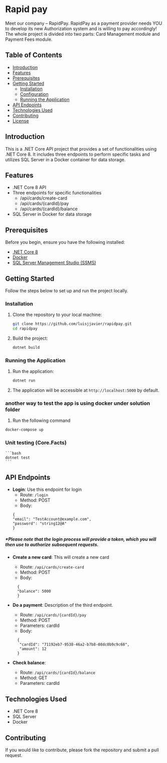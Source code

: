 # Rapid pay
Meet our company – RapidPay.
RapidPay as a payment provider needs YOU to develop its new Authorization system and is
willing to pay accordingly!
The whole project is divided into two parts: Card Management module and Payment Fees
module.

## Table of Contents

- [Introduction](#introduction)
- [Features](#features)
- [Prerequisites](#prerequisites)
- [Getting Started](#getting-started)
  - [Installation](#installation)
  - [Configuration](#configuration)
  - [Running the Application](#running-the-application)
- [API Endpoints](#api-endpoints)
- [Technologies Used](#technologies-used)
- [Contributing](#contributing)
- [License](#license)

## Introduction

This is a .NET Core API project that provides a set of functionalities using .NET Core 8. It includes three endpoints to perform specific tasks and utilizes SQL Server in a Docker container for data storage.

## Features

- .NET Core 8 API
- Three endpoints for specific functionalities
  - /api/cards/create-card
  - /api/cards/{cardId}/pay
  - /api/cards/{cardId}/balance
- SQL Server in Docker for data storage

## Prerequisites

Before you begin, ensure you have the following installed:

- [.NET Core 8](https://dotnet.microsoft.com/download)
- [Docker](https://www.docker.com/get-started)
- [SQL Server Management Studio (SSMS)](https://docs.microsoft.com/en-us/sql/ssms/download-sql-server-management-studio-ssms)

## Getting Started

Follow the steps below to set up and run the project locally.

### Installation

1. Clone the repository to your local machine:

    ```bash
    git clone https://github.com/luisjjavier/rapidpay.git
    cd rapidpay
    ```

2. Build the project:

    ```bash
    dotnet build
    ```


### Running the Application

1. Run the application:

    ```bash
    dotnet run
    ```

2. The application will be accessible at `http://localhost:5000` by default.

### another way to test the app is using docker under solution folder
1. Run the following command 
```bash
docker-compose up
```
### Unit testing (Core.Facts)
    ```bash
    dotnet test
    ```
## API Endpoints

- **Login**: Use this endpoint for login
  - Route: `/login`
  - Method: POST
  - Body:
  ```
  {
  "email": "TestAccount@example.com",
  "password": "string12@A"
  } 
##### *Please note that the login process will provide a token, which you will then use to authorize subsequent requests.
- **Create a new card**: This will create a new card
  - Route: `/api/cards/create-card`
  - Method: POST
  - Body: 
  ```
    {
    "balance": 5000
    }
    ```

- **Do a payment**: Description of the third endpoint.
  - Route: `/api/cards/{cardId}/pay`
  - Method: POST
  - Parameters: cardId
  - Body:
  ```
    {
     "cardId": "71192eb7-9538-46a2-b7b8-08dc0b9c9c68",
     "amount": 12
    }
    ```

- **Check balance**:
  - Route: `/api/cards/{cardId}/balance`
  - Method: GET
  - Parameters: cardId

## Technologies Used

- .NET Core 8
- SQL Server
- Docker

## Contributing

If you would like to contribute, please fork the repository and submit a pull request.
